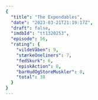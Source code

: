 ```yaml
---
{
  "title": "The Expendables",
  "date": "2023-03-21T21:19:17Z",
  "draft": false,
  "imdbId": "tt1320253",
  "episode": 56,
  "rating": {
    "vildeVåben": 9,
    "stærkeOneliners": 7,
    "fedSkurk": 6,
    "episkAction": 8,
    "barHudOgStoreMuskler": 8,
    "total": 38
  }
}
---
```


